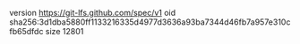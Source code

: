 version https://git-lfs.github.com/spec/v1
oid sha256:3d1dba5880ff1133216335d4977d3636a93ba7344d46fb7a957e310cfb65dfdc
size 12801
